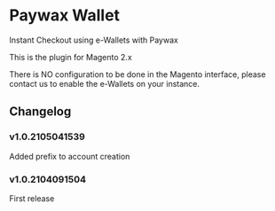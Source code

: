 # Paywax Wallet

Instant Checkout using e-Wallets with Paywax

This is the plugin for Magento 2.x

There is NO configuration to be done in the Magento interface, please contact us to enable the e-Wallets on your instance.

## Changelog

### v1.0.2105041539
Added prefix to account creation

### v1.0.2104091504
First release
